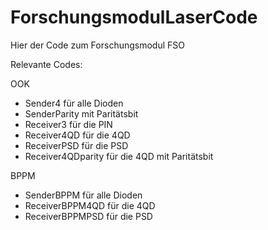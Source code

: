 # ForschungsmodulLaserCode

Hier der Code zum Forschungsmodul FSO

Relevante Codes:

OOK
 - Sender4 für alle Dioden
 - SenderParity mit Paritätsbit
 - Receiver3 für die PIN
 - Receiver4QD für die 4QD
 - ReceiverPSD für die PSD
 - Receiver4QDparity für die 4QD mit Paritätsbit

BPPM
 - SenderBPPM für alle Dioden
 - ReceiverBPPM4QD für die 4QD
 - ReceiverBPPMPSD für die PSD
